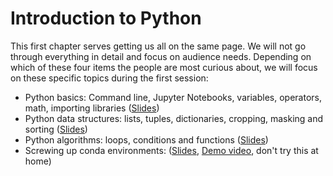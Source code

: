 # Introduction to Python

This first chapter serves getting us all on the same page. We will not go through everything in detail and focus on audience needs. Depending on which of these four items the people are most curious about, we will focus on these specific topics during the first session:

* Python basics: Command line, Jupyter Notebooks, variables, operators, math, importing libraries ([Slides](https://github.com/BiAPoL/Image-data-science-with-Python-and-Napari-EPFL2022/raw/main/docs/day1b_Python_Introduction/Python_basics.pdf))
* Python data structures: lists, tuples, dictionaries, cropping, masking and sorting ([Slides](https://github.com/BiAPoL/Image-data-science-with-Python-and-Napari-EPFL2022/raw/main/docs/day1b_Python_Introduction/Python_data_structures.pdf))
* Python algorithms: loops, conditions and functions ([Slides](https://github.com/BiAPoL/Image-data-science-with-Python-and-Napari-EPFL2022/raw/main/docs/day1b_Python_Introduction/Python_algorithms.pdf))
* Screwing up conda environments: ([Slides](https://github.com/BiAPoL/Image-data-science-with-Python-and-Napari-EPFL2022/raw/main/docs/day1b_Python_Introduction/screwing_up_conda_environments.pdf), [Demo video](https://github.com/BiAPoL/Image-data-science-with-Python-and-Napari-EPFL2022/raw/main/docs/day1b_Python_Introduction/screwing_up_conda_environments.mp4), don't try this at home)

